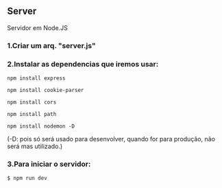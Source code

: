 ## Server
Servidor em Node.JS

### 1.Criar um arq. "server.js"

### 2.Instalar as dependencias que iremos usar:
```
npm install express
```
```
npm install cookie-parser
```
```
npm install cors
```
```
npm install path
```
```
npm install nodemon -D
```
(-D: pois só será usado para desenvolver, quando for para produção, não será mas utilizado.)

### 3.Para iniciar o servidor:
```
$ npm run dev
```
